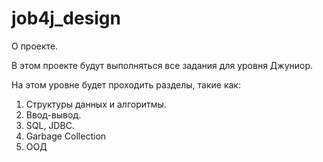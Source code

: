 # job4j_design

О проекте.

В этом проекте будут выполняться все задания для уровня Джуниор.

На этом уровне будет проходить разделы, такие как:

1. Структуры данных и алгоритмы.
2. Ввод-вывод.
3. SQL, JDBC.
4. Garbage Collection
5. ООД